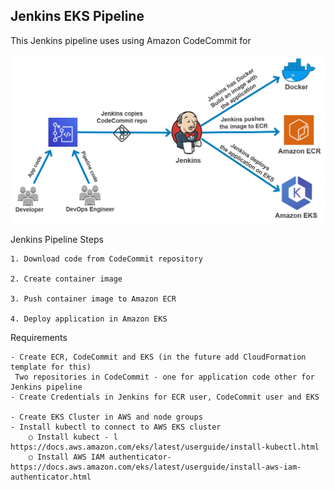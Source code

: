 Jenkins EKS Pipeline
------------------

This Jenkins pipeline uses    using Amazon CodeCommit for 

![diagram](img/diagram1.png)

Jenkins Pipeline Steps

	1. Download code from CodeCommit repository

	2. Create container image

	3. Push container image to Amazon ECR

	4. Deploy application in Amazon EKS


Requirements

	- Create ECR, CodeCommit and EKS (in the future add CloudFormation template for this)
	 Two repositories in CodeCommit - one for application code other for Jenkins pipeline
	- Create Credentials in Jenkins for ECR user, CodeCommit user and EKS 

	- Create EKS Cluster in AWS and node groups
	- Install kubectl to connect to AWS EKS cluster
		○ Install kubect - l https://docs.aws.amazon.com/eks/latest/userguide/install-kubectl.html
		○ Install AWS IAM authenticator- https://docs.aws.amazon.com/eks/latest/userguide/install-aws-iam-authenticator.html
